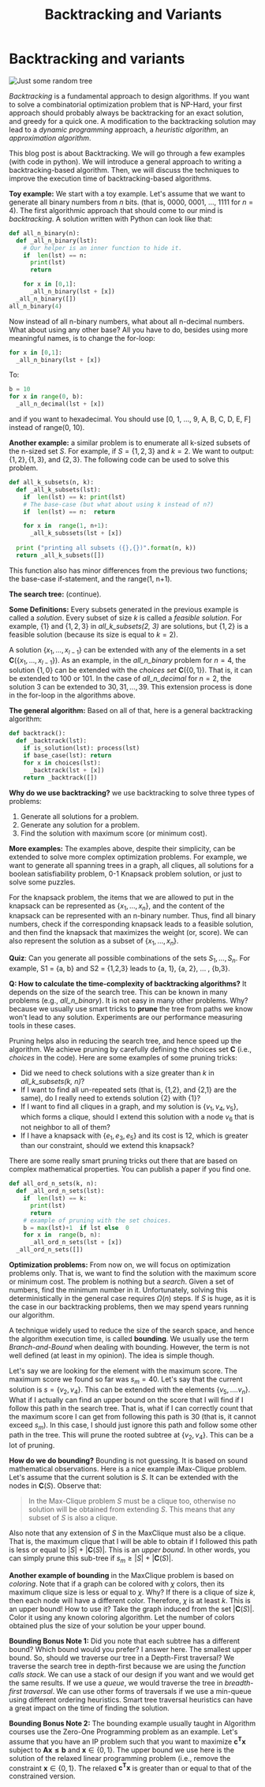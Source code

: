 ﻿---
layout: post
title: Backtracking and Variants
categories: algorithms
keywords: algorithms
---
# Backtracking and variants 

![Just some random tree](https://cdn-images-1.medium.com/fit/t/1600/480/0*bo2IpxNTU1Wrx6zv.jpg)

*Backtracking* is a fundamental approach to design algorithms.  If you want to solve a combinatorial optimization problem that is NP-Hard, your first approach should probably always be backtracking for an exact solution, and greedy for a quick one. A modification to the backtracking solution may lead to a _dynamic programming_ approach, a _heuristic algorithm_,  an _approximation algorithm_.  

This blog post is about Backtracking. We will go through a few examples  (with code in python). We will introduce a general approach to writing a backtracking-based algorithm. Then, we will discuss the techniques to improve the execution time of backtracking-based algorithms.


**Toy example:** We start with a toy example. Let's assume that we want to generate all binary numbers from $n$ bits. (that is, 0000, 0001, $\dots$, 1111 for $n=4$).  The first algorithmic approach that should come to our mind is *backtracking*.  A solution written with Python can look like that: 

```python 
def all_n_binary(n):
  def _all_n_binary(lst):
    # Our helper is an inner function to hide it. 
    if  len(lst) == n:
      print(lst)
      return

    for x in [0,1]:
      _all_n_binary(lst + [x])
  _all_n_binary([])
all_n_binary(4) 
```   

Now instead of all n-binary numbers, what about all n-decimal numbers. What about using any other base? All you have to do, besides using more meaningful names, is to change the for-loop: 
```python
for x in [0,1]:
  _all_n_binary(lst + [x])
```
To: 
```python
b = 10
for x in range(0, b): 
  _all_n_decimal(lst + [x])
```

and if you want to hexadecimal. You should use [0, 1, $\dots$, 9, A, B, C, D, E, F] instead of range(0, 10). 

**Another example:** a similar problem is to enumerate all k-sized subsets of the n-sized set $S$. For example, if $S = \{1,2,3\}$ and $k=2$. We want to output:     $\{1,2\}, \{1,3\},$ and $\{2,3\}$.  The following code can be used to solve this problem.  
```python 
def all_k_subsets(n, k):
  def _all_k_subsets(lst):
    if  len(lst) == k: print(lst)
    # The base-case (but what about using k instead of n?)  
    if  len(lst) == n:  return      

    for x in  range(1, n+1):
      _all_k_subssets(lst + [x])
  
  print ("printing all subsets ({},{})".format(n, k))
  return _all_k_subsets([])
```

This function also has minor differences from the previous two functions; the base-case if-statement, and the range(1, n+1). 

**The search tree:** (continue). 

**Some Definitions:** Every subsets generated in the previous example is called a *solution*. Every subset of size $k$ is called a *feasible solution*. For example, $\{1\}$ and $\{1,2,3\}$ in _all_k_subsets(2, 3)_ are solutions, but $\{1, 2\}$ is a feasible solution (because its size is equal to $k=2$).   

A solution $\{x_1, \dots, x_{l-1}\}$ can be extended with any of the elements in a set $\mathbf{C}(\{x_1, \dots, x_{l-1}\})$.  As an example, in the _all_n_binary_ problem for $n = 4$, the solution $\{1, 0\}$ can be extended with the *choices set* $\mathbf{C}(\{0, 1\})$. That is, it can be extended to 100 or 101. In the case of _all_n_decimal_ for $n=2$, the solution 3 can be extended to $30, 31, \dots, 39$.  This extension process is done in the for-loop in the algorithms above.  

**The general algorithm:** Based on all of that, here is a general backtracking algorithm: 
```python 
def backtrack():  
  def _backtrack(lst):
    if is_solution(lst): process(lst) 
    if base_case(lst): return
    for x in choices(lst):
      _backtrack(lst + [x])
    return _backtrack([])
``` 

**Why do we use backtracking?** we use backtracking to solve three types of problems: 
 1. Generate all solutions for a problem. 
 2. Generate any solution for a problem. 
 3. Find the solution with maximum score (or minimum cost). 

**More examples:** The examples above, despite their simplicity, can be extended to solve more complex optimization problems. For example, we want to generate all spanning trees in a graph, all cliques, all solutions for a boolean satisfiability problem, 0-1 Knapsack problem solution, or just to solve some puzzles.

For the knapsack problem, the items that we are allowed to put in the knapsack can be represented as $\{x_1, \dots, x_n\}$, and the content of the knapsack can be represented with an n-binary number.  Thus, find all binary numbers, check if the corresponding knapsack leads to a feasible solution, and then find the knapsack that maximizes the weight (or, score).  We can also represent the solution as a subset of $\{x_1, \dots, x_n\}$. 

**Quiz**: Can you generate all possible combinations of the sets $S_1, \dots, S_n$. For example, S1 = \{a, b\} and S2 = {1,2,3} leads to {a, 1}, {a, 2}, ... , {b,3}.  


**Q: How to calculate the time-complexity of backtracking algorithms?** It depends on the size of the search tree. This can be known in many problems (e.g., _all_n_binary_). It is not easy in many other problems. Why? because we usually use smart tricks to **prune** the tree from paths we know won't lead to any solution.  Experiments are our performance measuring tools in these cases. 

Pruning helps also in reducing the search tree, and hence speed up the algorithm.  We achieve pruning by carefully defining the choices set $\mathbf{C}$ (i.e., _choices_ in the code).  Here are some examples of some pruning tricks: 

 - Did we need to check solutions with a size greater than $k$   in _all_k_subsets(k, n)_? 
 - If I want to find all un-repeated sets (that is, {1,2}, and {2,1} are the same), do I really need to extends solution {2} with {1}? 
 - If I want to find all cliques in a graph, and my solution is $\{v_1, v_4, v_5\}$, which forms a clique, should I extend this solution with a node $v_6$ that is not neighbor to all of them? 
 - If I have a knapsack with $\{e_1, e_3, e_5\}$ and its cost is 12, which is greater than our constraint, should we extend this knapsack?  

There are some really smart pruning tricks out there that are based on complex mathematical properties. You can publish a paper if you find one. 

```python 
def all_ord_n_sets(k, n):
  def _all_ord_n_sets(lst): 
    if  len(lst) == k: 
      print(lst)
      return
    # example of pruning with the set choices.  
    b = max(lst)+1  if lst else  0
    for x in  range(b, n):
      _all_ord_n_sets(lst + [x])
  _all_ord_n_sets([])
``` 

**Optimization problems:** From now on, we will focus on optimization problems only.  That is, we want to find the solution with the maximum score or minimum cost. The problem is nothing but a _search_. Given a set of numbers, find the minimum number in it. Unfortunately, solving this deterministically in the general case requires $\Omega(n)$ steps. If $S$ is huge, as it is the case in our backtracking problems, then we may spend years running our algorithm. 

A technique widely used to reduce the size of the search space, and hence the algorithm execution time, is called **bounding**.  We usually use the term *Branch-and-Bound* when dealing with bounding. However, the term is not well defined (at least in my opinion).  The idea is simple though. 

Let's say we are looking for the element with the maximum score. The maximum score we found so far was $s_m = 40$.  Let's say that the current solution is $s = \{v_2, v_4\}$. This can be extended with the elements $\{v_5, \dots. v_n\}$.   What if I actually can find an upper bound on the score that I will find if I follow this path in the search tree. That is, what if I can correctly count that the maximum score I can get from following this path is 30 (that is, it cannot exceed $s_m$). In this case, I should just ignore this path and follow some other path in the tree. This will prune the rooted  subtree at $\{v_2, v_4\}$.  This can be a lot of pruning. 

**How do we do bounding?** Bounding is not guessing. It is based on sound mathematical observations. Here is a nice example iMax-Clique problem.  Let's assume that the current solution is $S$. It can be extended with the nodes in $\mathbf{C}(S)$.  Observe that: 

> In the Max-Clique problem $S$ must be a clique too, otherwise no solution will be obtained from extending $S$.  This means that any subset of $S$ is also a clique. 

Also note that any extension of $S$ in the MaxClique must also be a clique.  That is, the maximum clique that  I will be able to obtain if I followed this path is less or equal to $\lvert S \rvert$ + $\lvert\mathbf{C}(S)\rvert$.  This is an _upper bound_.  In other words, you can simply prune this sub-tree if $s_m \ge \lvert S \rvert$ + $\lvert \mathbf{C}(S) \rvert$.

**Another example of bounding** in the MaxClique problem is based on _coloring_.  Note that if a graph can be colored with $\chi$ colors, then its maximum clique size is less or equal to $\chi$. Why? If there is a clique of size $k$, then each node will have a different color. Therefore, $\chi$ is at least $k$.  This is an upper bound!  How to use it? Take the graph induced  from the set  $\lvert\mathbf{C}(S)\rvert$. Color it using any known coloring algorithm. Let the number of colors obtained plus the size of your solution be your upper bound.  

**Bounding Bonus Note 1:** Did you note that each subtree has a different bound? Which bound would you prefer? I answer here. The smallest upper bound.  So, should we traverse our tree in a Depth-First traversal?  We traverse the search tree in depth-first because we are using the _function calls stack_. We can use a stack of our design if you want and we would get the same results.  If we use a _queue_, we would traverse the tree in _breadth-first traversal_. We can use other forms of traversals if we use a min-queue using different ordering heuristics.  Smart tree traversal heuristics can have a great impact on the time of finding the solution.


**Bounding Bonus Note 2:** The bounding example usually taught in Algorithm courses use the Zero-One Programming problem as an example. Let's assume that you have an IP problem such that you want to maximize  $\mathbf{c^Tx}$ subject to $\mathbf{Ax \le b}$  and $\mathbf{x} \in \{0, 1\}$. The upper bound we use here is the solution of the relaxed linear programming problem (i.e., remove the constraint $\mathbf{x} \in \{0, 1\}$.  The relaxed $\mathbf{c^Tx}$ is greater than or equal to that of the constrained version.
